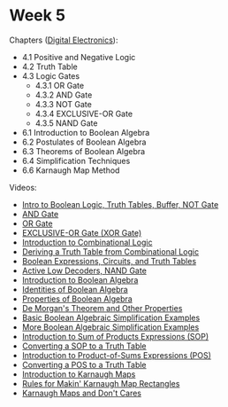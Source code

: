# Week 5

Chapters ([Digital Electronics](https://annas-archive.org/md5/3f538094613f595ccd218b310a6bfb28)):
- 4.1 Positive and Negative Logic
- 4.2 Truth Table
- 4.3 Logic Gates
    - 4.3.1 OR Gate
    - 4.3.2 AND Gate
    - 4.3.3 NOT Gate
    - 4.3.4 EXCLUSIVE-OR Gate
    - 4.3.5 NAND Gate
- 6.1 Introduction to Boolean Algebra
- 6.2 Postulates of Boolean Algebra
- 6.3 Theorems of Boolean Algebra
- 6.4 Simplification Techniques
- 6.6 Karnaugh Map Method

Videos:
- [Intro to Boolean Logic, Truth Tables, Buffer, NOT Gate](https://www.youtube.com/watch?v=G84ZmMWamtk)
- [AND Gate](https://www.youtube.com/watch?v=MLeBQK7Sgb8)
- [OR Gate](https://www.youtube.com/watch?v=1jttCBnt_Ks)
- [EXCLUSIVE-OR Gate (XOR Gate)](https://www.youtube.com/watch?v=2HJwykWFMhQ)
- [Introduction to Combinational Logic](https://www.youtube.com/watch?v=lTmAlB1T6Yo)
- [Deriving a Truth Table from Combinational Logic](https://www.youtube.com/watch?v=wAcGioi3IVI)
- [Boolean Expressions, Circuits, and Truth Tables](https://www.youtube.com/watch?v=Yy0DoDB2uV0)
- [Active Low Decoders, NAND Gate](https://www.youtube.com/watch?v=XKxGCw8nnRU)
- [Introduction to Boolean Algebra](https://www.youtube.com/watch?v=_COKT-0JiOg)
- [Identities of Boolean Algebra](https://www.youtube.com/watch?v=6B-SVpM8x2w)
- [Properties of Boolean Algebra](https://www.youtube.com/watch?v=iE5fbKd4Ohk)
- [De Morgan's Theorem and Other Properties](https://www.youtube.com/watch?v=euW9JldGCFk)
- [Basic Boolean Algebraic Simplification Examples](https://www.youtube.com/watch?v=dLIfh2wj8Dk)
- [More Boolean Algebraic Simplification Examples](https://www.youtube.com/watch?v=dKxtMXZw2sw)
- [Introduction to Sum of Products Expressions (SOP)](https://www.youtube.com/watch?v=13HCv91RGOE)
- [Converting a SOP to a Truth Table](https://www.youtube.com/watch?v=sIdjulp5rB4)
- [Introduction to Product-of-Sums Expressions (POS)](https://www.youtube.com/watch?v=BiSxQjPZ-jA)
- [Converting a POS to a Truth Table](https://www.youtube.com/watch?v=obNqeJeQQYI)
- [Introduction to Karnaugh Maps](https://www.youtube.com/watch?v=pPHxpiJfyS8)
- [Rules for Makin' Karnaugh Map Rectangles](https://www.youtube.com/watch?v=68e6eOKs8Gg)
- [Karnaugh Maps and Don't Cares](https://www.youtube.com/watch?v=U92OiiAT854)